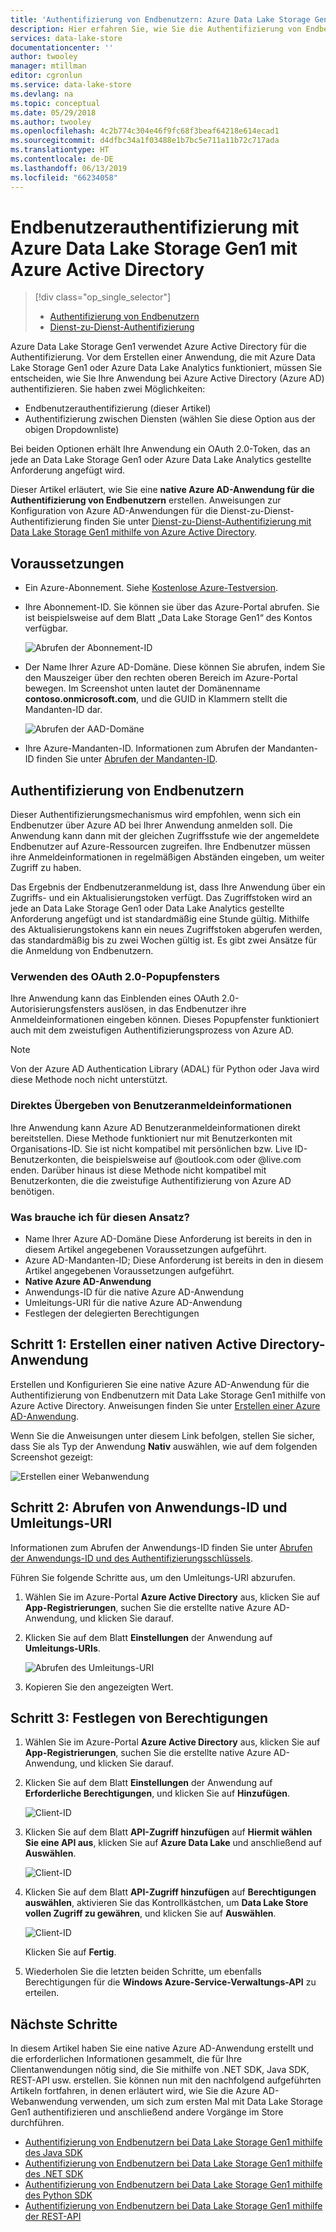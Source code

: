```yaml
---
title: 'Authentifizierung von Endbenutzern: Azure Data Lake Storage Gen1 mit Azure Active Directory | Microsoft-Dokumentation'
description: Hier erfahren Sie, wie Sie die Authentifizierung von Endbenutzern bei Azure Data Lake Storage Gen1 mithilfe von Azure Active Directory umsetzen.
services: data-lake-store
documentationcenter: ''
author: twooley
manager: mtillman
editor: cgronlun
ms.service: data-lake-store
ms.devlang: na
ms.topic: conceptual
ms.date: 05/29/2018
ms.author: twooley
ms.openlocfilehash: 4c2b774c304e46f9fc68f3beaf64218e614ecad1
ms.sourcegitcommit: d4dfbc34a1f03488e1b7bc5e711a11b72c717ada
ms.translationtype: HT
ms.contentlocale: de-DE
ms.lasthandoff: 06/13/2019
ms.locfileid: "66234058"
---
```

# <a name="end-user-authentication-with-azure-data-lake-storage-gen1-using-azure-active-directory"></a>Endbenutzerauthentifizierung mit Azure Data Lake Storage Gen1 mit Azure Active Directory
> [!div class="op_single_selector"]
> * [Authentifizierung von Endbenutzern](data-lake-store-end-user-authenticate-using-active-directory.md)
> * [Dienst-zu-Dienst-Authentifizierung](data-lake-store-service-to-service-authenticate-using-active-directory.md)
> 
> 

Azure Data Lake Storage Gen1 verwendet Azure Active Directory für die Authentifizierung. Vor dem Erstellen einer Anwendung, die mit Azure Data Lake Storage Gen1 oder Azure Data Lake Analytics funktioniert, müssen Sie entscheiden, wie Sie Ihre Anwendung bei Azure Active Directory (Azure AD) authentifizieren. Sie haben zwei Möglichkeiten:

* Endbenutzerauthentifizierung (dieser Artikel)
* Authentifizierung zwischen Diensten (wählen Sie diese Option aus der obigen Dropdownliste)

Bei beiden Optionen erhält Ihre Anwendung ein OAuth 2.0-Token, das an jede an Data Lake Storage Gen1 oder Azure Data Lake Analytics gestellte Anforderung angefügt wird.

Dieser Artikel erläutert, wie Sie eine **native Azure AD-Anwendung für die Authentifizierung von Endbenutzern** erstellen. Anweisungen zur Konfiguration von Azure AD-Anwendungen für die Dienst-zu-Dienst-Authentifizierung finden Sie unter [Dienst-zu-Dienst-Authentifizierung mit Data Lake Storage Gen1 mithilfe von Azure Active Directory](data-lake-store-authenticate-using-active-directory.md).

## <a name="prerequisites"></a>Voraussetzungen
* Ein Azure-Abonnement. Siehe [Kostenlose Azure-Testversion](https://azure.microsoft.com/pricing/free-trial/).

* Ihre Abonnement-ID. Sie können sie über das Azure-Portal abrufen. Sie ist beispielsweise auf dem Blatt „Data Lake Storage Gen1“ des Kontos verfügbar.
  
    ![Abrufen der Abonnement-ID](./media/data-lake-store-end-user-authenticate-using-active-directory/get-subscription-id.png)

* Der Name Ihrer Azure AD-Domäne. Diese können Sie abrufen, indem Sie den Mauszeiger über den rechten oberen Bereich im Azure-Portal bewegen. Im Screenshot unten lautet der Domänenname **contoso.onmicrosoft.com**, und die GUID in Klammern stellt die Mandanten-ID dar. 
  
    ![Abrufen der AAD-Domäne](./media/data-lake-store-end-user-authenticate-using-active-directory/get-aad-domain.png)

* Ihre Azure-Mandanten-ID. Informationen zum Abrufen der Mandanten-ID finden Sie unter [Abrufen der Mandanten-ID](../active-directory/develop/howto-create-service-principal-portal.md#get-values-for-signing-in).

## <a name="end-user-authentication"></a>Authentifizierung von Endbenutzern
Dieser Authentifizierungsmechanismus wird empfohlen, wenn sich ein Endbenutzer über Azure AD bei Ihrer Anwendung anmelden soll. Die Anwendung kann dann mit der gleichen Zugriffsstufe wie der angemeldete Endbenutzer auf Azure-Ressourcen zugreifen. Ihre Endbenutzer müssen ihre Anmeldeinformationen in regelmäßigen Abständen eingeben, um weiter Zugriff zu haben.

Das Ergebnis der Endbenutzeranmeldung ist, dass Ihre Anwendung über ein Zugriffs- und ein Aktualisierungstoken verfügt. Das Zugriffstoken wird an jede an Data Lake Storage Gen1 oder Data Lake Analytics gestellte Anforderung angefügt und ist standardmäßig eine Stunde gültig. Mithilfe des Aktualisierungstokens kann ein neues Zugriffstoken abgerufen werden, das standardmäßig bis zu zwei Wochen gültig ist. Es gibt zwei Ansätze für die Anmeldung von Endbenutzern.

### <a name="using-the-oauth-20-pop-up"></a>Verwenden des OAuth 2.0-Popupfensters
Ihre Anwendung kann das Einblenden eines OAuth 2.0-Autorisierungsfensters auslösen, in das Endbenutzer ihre Anmeldeinformationen eingeben können. Dieses Popupfenster funktioniert auch mit dem zweistufigen Authentifizierungsprozess von Azure AD. 

> [!NOTE]
> Von der Azure AD Authentication Library (ADAL) für Python oder Java wird diese Methode noch nicht unterstützt.
> 
> 

### <a name="directly-passing-in-user-credentials"></a>Direktes Übergeben von Benutzeranmeldeinformationen
Ihre Anwendung kann Azure AD Benutzeranmeldeinformationen direkt bereitstellen. Diese Methode funktioniert nur mit Benutzerkonten mit Organisations-ID. Sie ist nicht kompatibel mit persönlichen bzw. Live ID-Benutzerkonten, die beispielsweise auf @outlook.com oder @live.com enden. Darüber hinaus ist diese Methode nicht kompatibel mit Benutzerkonten, die die zweistufige Authentifizierung von Azure AD benötigen.

### <a name="what-do-i-need-for-this-approach"></a>Was brauche ich für diesen Ansatz?
* Name Ihrer Azure AD-Domäne Diese Anforderung ist bereits in den in diesem Artikel angegebenen Voraussetzungen aufgeführt.
* Azure AD-Mandanten-ID; Diese Anforderung ist bereits in den in diesem Artikel angegebenen Voraussetzungen aufgeführt.
* **Native Azure AD-Anwendung**
* Anwendungs-ID für die native Azure AD-Anwendung
* Umleitungs-URI für die native Azure AD-Anwendung
* Festlegen der delegierten Berechtigungen


## <a name="step-1-create-an-active-directory-native-application"></a>Schritt 1: Erstellen einer nativen Active Directory-Anwendung

Erstellen und Konfigurieren Sie eine native Azure AD-Anwendung für die Authentifizierung von Endbenutzern mit Data Lake Storage Gen1 mithilfe von Azure Active Directory. Anweisungen finden Sie unter [Erstellen einer Azure AD-Anwendung](../active-directory/develop/howto-create-service-principal-portal.md).

Wenn Sie die Anweisungen unter diesem Link befolgen, stellen Sie sicher, dass Sie als Typ der Anwendung **Nativ** auswählen, wie auf dem folgenden Screenshot gezeigt:

![Erstellen einer Webanwendung](./media/data-lake-store-end-user-authenticate-using-active-directory/azure-active-directory-create-native-app.png "Erstellen einer nativen Anwendung")

## <a name="step-2-get-application-id-and-redirect-uri"></a>Schritt 2: Abrufen von Anwendungs-ID und Umleitungs-URI

Informationen zum Abrufen der Anwendungs-ID finden Sie unter [Abrufen der Anwendungs-ID und des Authentifizierungsschlüssels](../active-directory/develop/howto-create-service-principal-portal.md#get-values-for-signing-in).

Führen Sie folgende Schritte aus, um den Umleitungs-URI abzurufen.

1. Wählen Sie im Azure-Portal **Azure Active Directory** aus, klicken Sie auf **App-Registrierungen**, suchen Sie die erstellte native Azure AD-Anwendung, und klicken Sie darauf.

2. Klicken Sie auf dem Blatt **Einstellungen** der Anwendung auf **Umleitungs-URIs**.

    ![Abrufen des Umleitungs-URI](./media/data-lake-store-end-user-authenticate-using-active-directory/azure-active-directory-redirect-uri.png)

3. Kopieren Sie den angezeigten Wert.


## <a name="step-3-set-permissions"></a>Schritt 3: Festlegen von Berechtigungen

1. Wählen Sie im Azure-Portal **Azure Active Directory** aus, klicken Sie auf **App-Registrierungen**, suchen Sie die erstellte native Azure AD-Anwendung, und klicken Sie darauf.

2. Klicken Sie auf dem Blatt **Einstellungen** der Anwendung auf **Erforderliche Berechtigungen**, und klicken Sie auf **Hinzufügen**.

    ![Client-ID](./media/data-lake-store-end-user-authenticate-using-active-directory/aad-end-user-auth-set-permission-1.png)

3. Klicken Sie auf dem Blatt **API-Zugriff hinzufügen** auf **Hiermit wählen Sie eine API aus**, klicken Sie auf **Azure Data Lake** und anschließend auf **Auswählen**.

    ![Client-ID](./media/data-lake-store-end-user-authenticate-using-active-directory/aad-end-user-auth-set-permission-2.png)
 
4.  Klicken Sie auf dem Blatt **API-Zugriff hinzufügen** auf **Berechtigungen auswählen**, aktivieren Sie das Kontrollkästchen, um **Data Lake Store vollen Zugriff zu gewähren**, und klicken Sie auf **Auswählen**.

    ![Client-ID](./media/data-lake-store-end-user-authenticate-using-active-directory/aad-end-user-auth-set-permission-3.png)

    Klicken Sie auf **Fertig**.

5. Wiederholen Sie die letzten beiden Schritte, um ebenfalls Berechtigungen für die **Windows Azure-Service-Verwaltungs-API** zu erteilen.
   
## <a name="next-steps"></a>Nächste Schritte
In diesem Artikel haben Sie eine native Azure AD-Anwendung erstellt und die erforderlichen Informationen gesammelt, die für Ihre Clientanwendungen nötig sind, die Sie mithilfe von .NET SDK, Java SDK, REST-API usw. erstellen. Sie können nun mit den nachfolgend aufgeführten Artikeln fortfahren, in denen erläutert wird, wie Sie die Azure AD-Webanwendung verwenden, um sich zum ersten Mal mit Data Lake Storage Gen1 authentifizieren und anschließend andere Vorgänge im Store durchführen.

* [Authentifizierung von Endbenutzern bei Data Lake Storage Gen1 mithilfe des Java SDK](data-lake-store-end-user-authenticate-java-sdk.md)
* [Authentifizierung von Endbenutzern bei Data Lake Storage Gen1 mithilfe des .NET SDK](data-lake-store-end-user-authenticate-net-sdk.md)
* [Authentifizierung von Endbenutzern bei Data Lake Storage Gen1 mithilfe des Python SDK](data-lake-store-end-user-authenticate-python.md)
* [Authentifizierung von Endbenutzern bei Data Lake Storage Gen1 mithilfe der REST-API](data-lake-store-end-user-authenticate-rest-api.md)

